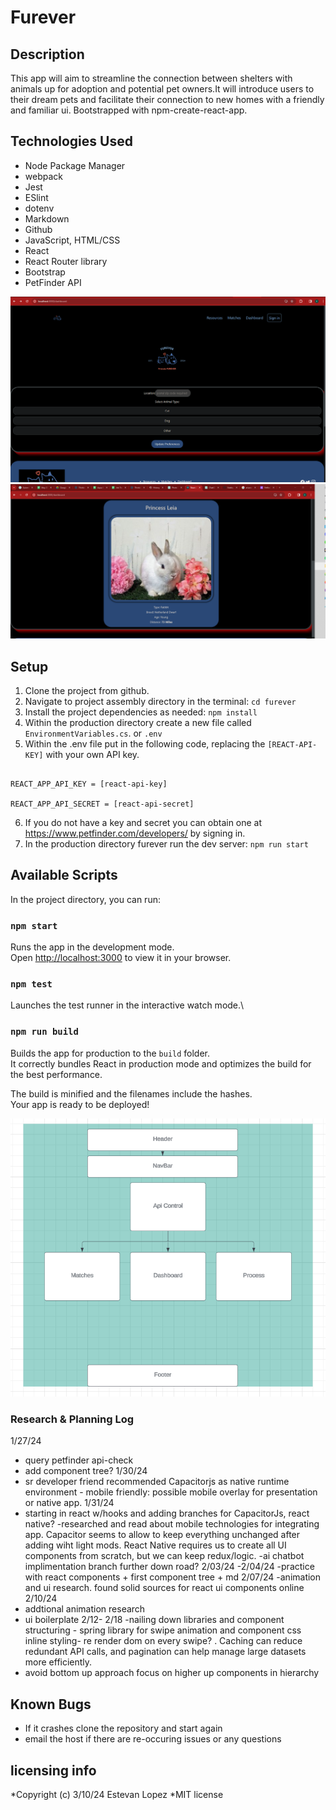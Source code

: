 # Furever

## Description
This app will aim to streamline the connection between shelters with animals up for adoption and potential pet owners.It will introduce users to their dream pets and facilitate their connection to new homes with a friendly and familiar ui. Bootstrapped with npm-create-react-app.

## Technologies Used

* Node Package Manager 
* webpack
* Jest
* ESlint
* dotenv
* Markdown
* Github
* JavaScript, HTML/CSS
* React
* React Router library
* Bootstrap
* PetFinder API


![basic dashboard view](furever/src/assets/dashboard.png)
![slide](furever/src/assets/slides.png)

## Setup
1. Clone the project from github.
2. Navigate to project assembly directory in the terminal:  `cd furever` 
3. Install the project dependencies as needed: `npm install`
4. Within the production directory create a new file called `EnvironmentVariables.cs`. or `.env`
5.  Within the .env file put in the following code, replacing the `[REACT-API-KEY]` with your own API key. 


```.env file:

REACT_APP_API_KEY = [react-api-key]

REACT_APP_API_SECRET = [react-api-secret]

```
6. If you do not have a key and secret you can obtain one at https://www.petfinder.com/developers/ by signing in.
7. In the production directory furever run the dev server: `npm run start`



## Available Scripts

In the project directory, you can run:

### `npm start`
Runs the app in the development mode.\
Open [http://localhost:3000](http://localhost:3000) to view it in your browser.

### `npm test`

Launches the test runner in the interactive watch mode.\

### `npm run build`

Builds the app for production to the `build` folder.\
It correctly bundles React in production mode and optimizes the build for the best performance.

The build is minified and the filenames include the hashes.\
Your app is ready to be deployed!

![basic outline component tree](furever/src/assets/capstonecomponenttree.png)


### Research & Planning Log 
1/27/24
- query petfinder api-check
- add component tree?
1/30/24
- sr developer friend recommended Capacitorjs as native runtime environment - mobile friendly: possible mobile overlay for presentation or native app.
 1/31/24
 - starting in react w/hooks and adding branches for CapacitorJs, react native?
 -researched and read about mobile technologies for integrating app.  Capacitor seems to allow to keep everything unchanged after adding wiht light mods. React Native requires us to create all UI components from scratch, but we can keep redux/logic. 
 -ai chatbot implimentation branch further down road? 
 2/03/24 -2/04/24
 -practice with react components + first component tree + md
 2/07/24
 -animation and ui research. found solid sources for react ui components online 
 2/10/24
 - addtional animation research
 - ui boilerplate 
 2/12- 2/18
 -nailing down libraries and component structuring - spring library for swipe animation and component css inline styling- re render dom on every swipe? . Caching can reduce redundant API calls, and pagination can help manage large datasets more efficiently.
 - avoid bottom up approach focus on higher up components in hierarchy
 
## Known Bugs

* If it crashes clone the repository and start again
* email the host if there are re-occuring issues or any questions

## licensing info 
*Copyright (c) 3/10/24 Estevan Lopez
*MIT license 
